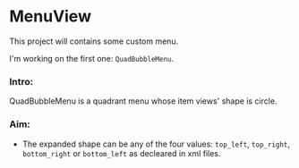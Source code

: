 # MenuView
This project will contains some custom menu.

I'm working on the first one: `QuadBubbleMenu`. 

### Intro:
QuadBubbleMenu is a quadrant menu whose item views' shape is circle.

### Aim: 
+ The expanded shape can be any of the four values: `top_left`, `top_right`, `bottom_right` or `bottom_left`
as decleared in xml files.
